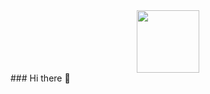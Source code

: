 <div id="header" align="center">
  <img src="[https://media.giphy.com/media/M9gbBd9nbDrOTu1Mqx/giphy.gif](https://media.giphy.com/media/2IudUHdI075HL02Pkk/giphy.gif?cid=ecf05e47dyqtgxfixkvepv7wuobqm14bwj5krxda3z6333bg&ep=v1_gifs_search&rid=giphy.gif&ct=g)https://media.giphy.com/media/2IudUHdI075HL02Pkk/giphy.gif?cid=ecf05e47dyqtgxfixkvepv7wuobqm14bwj5krxda3z6333bg&ep=v1_gifs_search&rid=giphy.gif&ct=g" width="100"/>
</div>
### Hi there 👋
